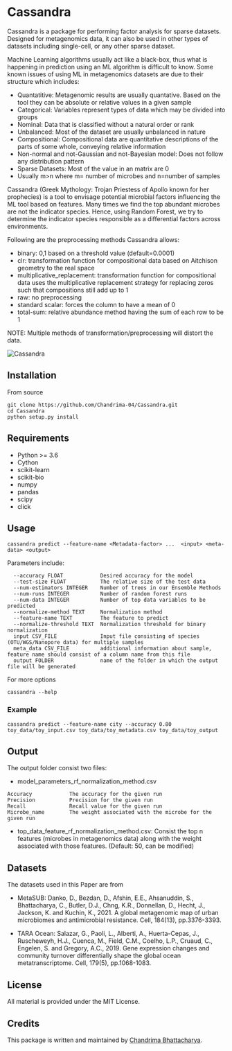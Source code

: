 # Cassandra

Cassandra is a package for performing factor analysis for sparse datasets. Designed for metagenomics data, it can also be used in other types of datasets including single-cell, or any other sparse dataset. 

Machine Learning algorithms usually act like a black-box, thus what is happening in prediction using an ML algorithm is difficult to know. Some known issues of using ML in metagenomics datasets are due to their structure which includes:
- Quantatitive: Metagenomic results are usually quantative. Based on the tool they can be absolute or relative values in a given sample
- Categorical: Variables represent types of data which may be divided into groups
- Nominal: Data that is classified without a natural order or rank
- Unbalanced: Most of the dataset are usually unbalanced in nature
- Compositional: Compositional data are quantitative descriptions of the parts of some whole, conveying relative information
- Non-normal and not-Gaussian and not-Bayesian model: Does not follow any distribution pattern
- Sparse Datasets: Most of the value in an matrix are 0
- Usually m>n where m= number of microbes and n=number of samples

Cassandra (Greek Mythology: Trojan Priestess of Apollo known for her prophecies) is a tool to envisage potential microbial factors influencing the ML tool based on features. Many times we find the top abundant microbes are not the indicator species. Hence, using Random Forest, we try to determine the indicator species responsible as a differential factors across environments.

Following are the preprocessing methods Cassandra allows:
- binary: 0,1 based on a threshold value (default=0.0001)
- clr: transformation function for compositional data based on Aitchison geometry to the real space
- multiplicative_replacement: transformation function for compositional data  uses the multiplicative replacement strategy for replacing zeros such that compositions still add up to 1
- raw: no preprocessing
- standard scalar: forces the column to have a mean of 0
- total-sum: relative abundance method having the sum of each row to be 1

NOTE: Multiple methods of transformation/preprocessing will distort the data.

![Cassandra](https://user-images.githubusercontent.com/9072403/177629034-8f2df5e0-3ffb-4554-ab49-5577cb9392cb.jpeg)


## Installation

From source
```
git clone https://github.com/Chandrima-04/Cassandra.git
cd Cassandra
python setup.py install
```

## Requirements

- Python >= 3.6
- Cython
- scikit-learn
- scikit-bio
- numpy
- pandas
- scipy
- click

## Usage

```
cassandra predict --feature-name <Metadata-factor> ...  <input> <meta-data> <output>
```

Parameters include:

```
  --accuracy FLOAT            Desired accuracy for the model
  --test-size FLOAT           The relative size of the test data
  --num-estimators INTEGER    Number of trees in our Ensemble Methods
  --num-runs INTEGER          Number of random forest runs
  --num-data INTEGER          Number of top data variables to be predicted
  --normalize-method TEXT     Normalization method
  --feature-name TEXT         The feature to predict
  --normalize-threshold TEXT  Normalization threshold for binary normalization
  input CSV_FILE              Input file consisting of species (OTU/WGS/Nanopore data) for multiple samples
  meta_data CSV_FILE          additional information about sample, feature name should consist of a column name from this file
  output FOLDER               name of the folder in which the output file will be generated
```

For more options

```
cassandra --help
```


### Example 

```
cassandra predict --feature-name city --accuracy 0.80 toy_data/toy_input.csv toy_data/toy_metadata.csv toy_data/toy_output
```


## Output

The output folder consist two files:
- model_parameters_rf_normalization_method.csv


```
Accuracy            The accuracy for the given run 
Precision           Precision for the given run
Recall              Recall value for the given run
Microbe_name        The weight associated with the microbe for the given run
```

- top_data_feature_rf_normalization_method.csv: Consist the top n features (microbes in metagenomics data) along with the weight associated with those features. (Default: 50, can be modified)


## Datasets

The datasets used in this Paper are from 

- MetaSUB: Danko, D., Bezdan, D., Afshin, E.E., Ahsanuddin, S., Bhattacharya, C., Butler, D.J., Chng, K.R., Donnellan, D., Hecht, J., Jackson, K. and Kuchin, K., 2021. A global metagenomic map of urban microbiomes and antimicrobial resistance. Cell, 184(13), pp.3376-3393.

- TARA Ocean: Salazar, G., Paoli, L., Alberti, A., Huerta-Cepas, J., Ruscheweyh, H.J., Cuenca, M., Field, C.M., Coelho, L.P., Cruaud, C., Engelen, S. and Gregory, A.C., 2019. Gene expression changes and community turnover differentially shape the global ocean metatranscriptome. Cell, 179(5), pp.1068-1083.

## License

All material is provided under the MIT License.

## Credits

This package is written and maintained by [Chandrima Bhattacharya](mailto:chb4004@med.cornell.edu).

